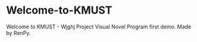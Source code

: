 # Welcome-to-KMUST
Welcome to KMUST - Wjghj Project Visual Novel Program first demo. Made by RenPy.
